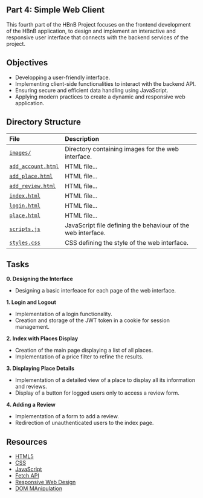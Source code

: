 ## **Part 4: Simple Web Client**

This fourth part of the HBnB Project focuses on the frontend development of the HBnB application, to design and implement an interactive and responsive user interface that connects with the backend services of the project.

## Objectives

* Developping a user-friendly interface.
* Implementing client-side functionalities to interact with the backend API.
* Ensuring secure and efficient data handling using JavaScript.
* Applying modern practices to create a dynamic and responsive web application.

## Directory Structure

| File | Description |
| :---- | :---------- |
| [`images/`](https://github.com/gwendalminguy/holbertonschool-hbnb/tree/main/part4/images/) | Directory containing images for the web interface. |
| [`add_account.html`](https://github.com/gwendalminguy/holbertonschool-hbnb/tree/main/part4/) | HTML file... |
| [`add_place.html`](https://github.com/gwendalminguy/holbertonschool-hbnb/tree/main/part4/) | HTML file... |
| [`add_review.html`](https://github.com/gwendalminguy/holbertonschool-hbnb/tree/main/part4/) | HTML file... |
| [`index.html`](https://github.com/gwendalminguy/holbertonschool-hbnb/tree/main/part4/) | HTML file... |
| [`login.html`](https://github.com/gwendalminguy/holbertonschool-hbnb/tree/main/part4/) | HTML file... |
| [`place.html`](https://github.com/gwendalminguy/holbertonschool-hbnb/tree/main/part4/) | HTML file... |
| [`scripts.js`](https://github.com/gwendalminguy/holbertonschool-hbnb/tree/main/part4/scripts.js) | JavaScript file defining the behaviour of the web interface. |
| [`styles.css`](https://github.com/gwendalminguy/holbertonschool-hbnb/tree/main/part4/styles.css) | CSS defining the style of the web interface. |

## Tasks

**0. Designing the Interface**
- Designing a basic interfeace for each page of the web interface.

**1. Login and Logout**
- Implementation of a login functionality.
- Creation and storage of the JWT token in a cookie for session management.

**2. Index with Places Display**
- Creation of the main page displaying a list of all places.
- Implementation of a price filter to refine the results.

**3. Displaying Place Details**
- Implementation of a detailed view of a place to display all its information and reviews.
- Display of a button for logged users only to access a review form.

**4. Adding a Review**
- Implementation of a form to add a review.
- Redirection of unauthenticated users to the index page.

## Resources

* [HTML5](https://developer.mozilla.org/en-US/docs/Glossary/HTML5)
* [CSS](https://developer.mozilla.org/en-US/docs/Web/CSS)
* [JavaScript](https://developer.mozilla.org/en-US/docs/Web/JavaScript)
* [Fetch API](https://developer.mozilla.org/en-US/docs/Web/API/Fetch_API)
* [Responsive Web Design](https://web.dev/articles/responsive-web-design-basics?hl=fr)
* [DOM MAnipulation](https://developer.mozilla.org/en-US/docs/Web/API/Document_Object_Model/Introduction)
